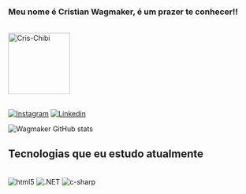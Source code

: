 ### Meu nome é Cristian Wagmaker, é um prazer te conhecer!!
<div style="display: inline_block"><br/>
    <img align="center" alt="Cris-Chibi" height= 125 src="https://i.picasion.com/pic91/a750180988f3468d98077cc95d9d3763.gif" />
     
<div><br/>

[![Instagram](https://img.shields.io/badge/Instagram-E4405F?style=for-the-badge&logo=instagram&logoColor=white)](https://www.instagram.com/ocriswag/)
[![Linkedin](https://img.shields.io/badge/LinkedIn-0077B5?style=for-the-badge&logo=linkedin&logoColor=white)](https://www.linkedin.com/in/cristian-wagmaker-cordeiro-4362711b8/)

![Wagmaker GitHub stats](https://github-readme-stats.vercel.app/api?username=Criswagmaker&show_icons=true&theme=tokyonight)



## Tecnologias que eu estudo atualmente

<div style="display: inline_block"><br/>
    <img align="center" alt="html5" src="https://img.shields.io/badge/Python-3776AB?style=for-the-badge&logo=python&logoColor=white" />
    <img align="center" alt=".NET" src="https://img.shields.io/badge/.NET-5C2D91?style=for-the-badge&logo=.net&logoColor=white" />
     <img align="center" alt="c-sharp" src="https://img.shields.io/badge/C%23-239120?style=for-the-badge&logo=c-sharp&logoColor=white" />



